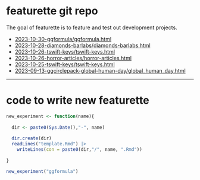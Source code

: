 
<!-- README.md is generated from README.Rmd. Please edit that file -->

# featurette git repo

<!-- badges: start -->

<!-- badges: end -->

The goal of featurette is to feature and test out development projects.

  - [2023-10-30-ggformula/ggformula.html](https://evamaerey.github.io/featurette/2023-10-30-ggformula/ggformula.html)
  - [2023-10-28-diamonds-barlabs/diamonds-barlabs.html](https://evamaerey.github.io/featurette/2023-10-28-diamonds-barlabs/diamonds-barlabs.html)
  - [2023-10-26-tswift-keys/tswift-keys.html](https://evamaerey.github.io/featurette/2023-10-26-tswift-keys/tswift-keys.html)
  - [2023-10-26-horror-articles/horror-articles.html](https://evamaerey.github.io/featurette/2023-10-26-horror-articles/horror-articles.html)
  - [2023-10-25-tswift-keys/tswift-keys.html](https://evamaerey.github.io/featurette/2023-10-25-tswift-keys/tswift-keys.html)
  - [2023-09-13-ggcirclepack-global-human-day/global\_human\_day.html](https://evamaerey.github.io/featurette/2023-09-13-ggcirclepack-global-human-day/global_human_day.html)

-----

# code to write new featurette

``` r
new_experiment <- function(name){
  
  dir <- paste0(Sys.Date(),"-", name)
  
  dir.create(dir)
  readLines("template.Rmd") |>
    writeLines(con = paste0(dir,"/", name, ".Rmd"))
  
} 

new_experiment("ggformula")
```
